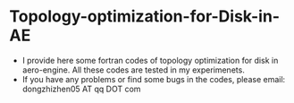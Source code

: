 # Topology-optimization-for-Disk-in-AE

- I provide here some fortran codes of topology optimization for disk in aero-engine. All these codes are tested in my experimenets.
- If you have any problems or find some bugs in the codes, please email: dongzhizhen05 AT qq DOT com

